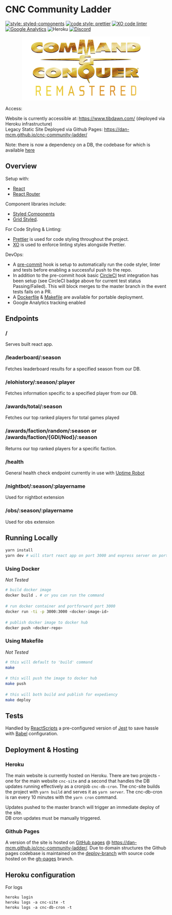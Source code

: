 # CNC Community Ladder

[![style: styled-components](https://img.shields.io/badge/components-%F0%9F%92%85%20styled_components-orange.svg?ff69b4)](https://www.styled-components.com/)
[![code style: prettier](https://img.shields.io/badge/code_style-prettier-ff69b4.svg)](https://github.com/prettier/prettier)
[![XO code linter](https://img.shields.io/badge/code_linter-XO-5ed9c7.svg)](https://github.com/xojs/xo)
[![Google Analytics](https://img.shields.io/badge/monitoring-📈_Google_Analytics-blue.svg)](https://analytics.google.com/analytics/web/)
![Heroku](https://heroku-badge.herokuapp.com/?app=heroku-badge)
[![Discord](https://img.shields.io/discord/784235637715894293?color=purple&label=discord)](https://discord.gg/pgBSxgmkHr)

<p align="center">
  <img width= "400" height="200" src="src/images/cnc_remastered.png"/>
</p>

Access:

Website is currently accessible at: https://www.tibdawn.com/ (deployed via Heroku infrastructure)  
Legacy Static Site Deployed via Github Pages: https://dan-mcm.github.io/cnc-community-ladder/

Note: there is now a dependency on a DB, the codebase for which is available [here](https://github.com/dan-mcm/cnc-db)

## Overview

Setup with:
* [React](https://reactjs.org/)
* [React Router](https://github.com/ReactTraining/react-router)

Component libraries include:
* [Styled Components](https://www.styled-components.com/)
* [Grid Styled](http://jxnblk.com/grid-styled/).

For Code Styling & Linting:
* [Prettier](https://github.com/prettier/prettier) is used for code styling throughout the project.
* [XO](https://github.com/xojs/xo) is used to enforce linting styles alongside Prettier.


DevOps:
* A [pre-commit](https://www.npmjs.com/package/pre-commit) hook is setup to automatically run the code styler, linter and tests before enabling a successful push to the repo.
* In addition to the pre-commit hook basic [CircleCI](https://circleci.com/) test integration has been setup (see CircleCI badge above for current test status Passing/Failed). This will block merges to the master branch in the event tests fails on a PR.
* A [Dockerfile](./Dockerfile) & [Makefile](./Makefile) are available for portable deployment.
* Google Analytics tracking enabled

## Endpoints

### /
Serves built react app.

### /leaderboard/:season
Fetches leaderboard results for a specified season from our DB.

### /elohistory/:season/:player
Fetches information specific to a specified player from our DB.

### /awards/total/:season
Fetches our top ranked players for total games played

### /awards/faction/random/:season or /awards/faction/{GDI/Nod}/:season
Returns our top ranked players for a specific faction.

### /health
General health check endpoint currently in use with [Uptime Robot](https://uptimerobot.com/)

### /nightbot/:season/:playername
Used for nightbot extension

### /obs/:season/:playername
Used for obs extension

## Running Locally

```bash
yarn install
yarn dev # will start react app on port 3000 and express server on port 5000 by default
```

### Using Docker
*Not Tested*
```bash
# build docker image
docker build . # or you can run the command

# run docker container and portforward port 3000
docker run -ti -p 3000:3000 <docker-image-id>

# publish docker image to docker hub
docker push <docker-repo>
```

### Using Makefile
*Not Tested*
```bash
# this will default to 'build' command
make

# this will push the image to docker hub
make push

# this will both build and publish for expediency
make deploy
```

## Tests

Handled by [ReactScripts](https://create-react-app.dev/docs/running-tests/) a pre-configured version of [Jest](https://jestjs.io/docs/en/getting-started) to save hassle with [Babel](https://babeljs.io/) configuration.

## Deployment & Hosting

### Heroku
The main website is currently hosted on Heroku. There are two projects - one for the main website `cnc-site` and a second that handles the DB updates running effectively as a cronjob `cnc-db-cron`.
The cnc-site builds the project with `yarn build` and serves it as `yarn server`.
The cnc-db-cron is ran every 10 minutes with the `yarn cron` command.

Updates pushed to the master branch will trigger an immediate deploy of the site.  
DB cron updates must be manually triggered.

### Github Pages
A version of the site is hosted on [GitHub pages](https://pages.github.com/) @ https://dan-mcm.github.io/cnc-community-ladder/.
Due to domain structures the Github pages codebase is maintained on the [deploy-branch](https://github.com/dan-mcm/cnc-community-ladder/tree/deploy-branch) with source code hosted on the [gh-pages](https://github.com/dan-mcm/cnc-community-ladder/tree/gh-pages) branch.

## Heroku configuration

For logs

```
heroku login
heroku logs -a cnc-site -t
heroku logs -a cnc-db-cron -t
```

